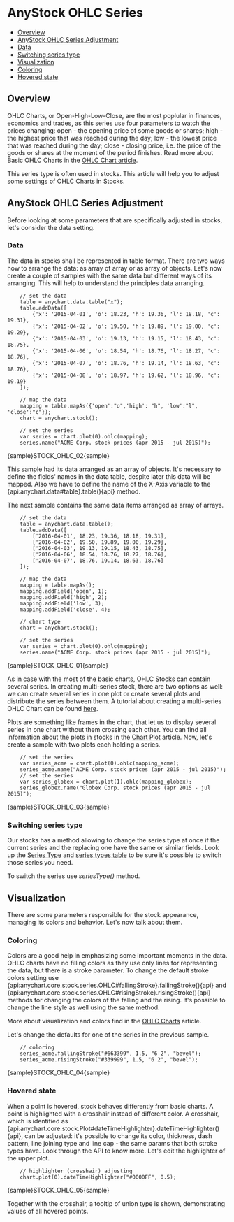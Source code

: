 # AnyStock OHLC Series

* [Overview](#overview)
* [AnyStock OHLC Series Adjustment](#anystock_ohlc_series_adjustment)
 * [Data](#data)
 * [Switching series type](#switching_series_type)
* [Visualization](#visualization)
 * [Coloring](#coloring)
 * [Hovered state](#hovered_state)


## Overview

OHLC Charts, or Open-High-Low-Close, are the most poplular in finances, economics and trades, as this series use four parameters to watch the prices changing: open - the opening price of some goods or shares; high - the highest price that was reached during the day; low - the lowest price that was reached during the day; close - closing price, i.e. the price of the goods or shares at the moment of the period finishes. Read more about Basic OHLC Charts in the [OHLC Chart article](../../Basic_Chart_Types/OHLC_Chart).

This series type is often used in stocks. This article will help you to adjust some settings of OHLC Charts in Stocks.


## AnyStock OHLC Series Adjustment

Before looking at some parameters that are specifically adjusted in stocks, let's consider the data setting.


### Data

The data in stocks shall be represented in table format. There are two ways how to arrange the data: as array of array or as array of objects. Let's now create a couple of samples with the same data but different ways of its arranging. This will help to understand the principles data arranging.

```
	// set the data
	table = anychart.data.table("x");
	table.addData([        
		{'x': '2015-04-01', 'o': 18.23, 'h': 19.36, 'l': 18.18, 'c': 19.31},
		{'x': '2015-04-02', 'o': 19.50, 'h': 19.89, 'l': 19.00, 'c': 19.29},
		{'x': '2015-04-03', 'o': 19.13, 'h': 19.15, 'l': 18.43, 'c': 18.75},
		{'x': '2015-04-06', 'o': 18.54, 'h': 18.76, 'l': 18.27, 'c': 18.76},
		{'x': '2015-04-07', 'o': 18.76, 'h': 19.14, 'l': 18.63, 'c': 18.76},
		{'x': '2015-04-08', 'o': 18.97, 'h': 19.62, 'l': 18.96, 'c': 19.19}
	]);
  
	// map the data
	mapping = table.mapAs({'open':"o",'high': "h", 'low':"l", 'close':"c"});
	chart = anychart.stock();

	// set the series
	var series = chart.plot(0).ohlc(mapping);
	series.name("ACME Corp. stock prices (apr 2015 - jul 2015)");
```

{sample}STOCK\_OHLC\_02{sample}

This sample had its data arranged as an array of objects. It's necessary to define the fields' names in the data table, despite later this data will be mapped. Also we have to define the name of the X-Axis variable to the {api:anychart.data#table}.table(){api} method.

The next sample contains the same data items arranged as array of arrays. 

```
	// set the data
	table = anychart.data.table();
	table.addData([        
		['2016-04-01', 18.23, 19.36, 18.18, 19.31],
		['2016-04-02', 19.50, 19.89, 19.00, 19.29],
		['2016-04-03', 19.13, 19.15, 18.43, 18.75],
		['2016-04-06', 18.54, 18.76, 18.27, 18.76],
		['2016-04-07', 18.76, 19.14, 18.63, 18.76]
	]);
  
	// map the data
	mapping = table.mapAs();
	mapping.addField('open', 1);
	mapping.addField('high', 2);
	mapping.addField('low', 3);
	mapping.addField('close', 4);

	// chart type
	chart = anychart.stock();

	// set the series
	var series = chart.plot(0).ohlc(mapping);
	series.name("ACME Corp. stock prices (apr 2015 - jul 2015)");
```

{sample}STOCK\_OHLC\_01{sample}

As in case with the most of the basic charts, OHLC Stocks can contain several series. In creating multi-series stock, there are two options as well: we can create several series in one plot or create several plots and distribute the series between them. A tutorial about creating a multi-series OHLC Chart can be found [here](../../Basic_Chart_Types/OHLC_Chart#multi_series). 

Plots are something like frames in the chart, that let us to display several series in one chart without them crossing each other. You can find all information about the plots in stocks in the [Chart Plot](../Chart_Plots) article. Now, let's create a sample with two plots each holding a series.

```
	// set the series
	var series_acme = chart.plot(0).ohlc(mapping_acme);
	series_acme.name("ACME Corp. stock prices (apr 2015 - jul 2015)");
	// set the series
	var series_globex = chart.plot(1).ohlc(mapping_globex);
	series_globex.name("Globex Corp. stock prices (apr 2015 - jul 2015)");
```

{sample}STOCK\_OHLC\_03{sample}


### Switching series type

Our stocks has a method allowing to change the series type at once if the current series and the replacing one have the same or similar fields. Look up the [Series Type](Series_Type) and [series types table](Supported_Series#list_of_supported_series) to be sure it's possible to switch those series you need.

To switch the series use *seriesType()* method.


## Visualization

There are some parameters responsible for the stock appearance, managing its colors and behavior. Let's now talk about them.


### Coloring

Colors are a good help in emphasizing some important moments in the data. OHLC charts have no filling colors as they use only lines for representing the data, but there is a stroke parameter. To change the default stroke colors setting use {api:anychart.core.stock.series.OHLC#fallingStroke}.fallingStroke(){api} and {api:anychart.core.stock.series.OHLC#risingStroke}.risingStroke(){api} methods for changing the colors of the falling and the rising. It's possible to change the line style as well using the same method.

More about visualization and colors find in the [OHLC Charts](../../Basic_Charts_Types/OHLC_Chart#visualization) article.

Let's change the defaults for one of the series in the previous sample.

```
	// coloring
    series_acme.fallingStroke("#663399", 1.5, "6 2", "bevel");
    series_acme.risingStroke("#339999", 1.5, "6 2", "bevel");
```

{sample}STOCK\_OHLC\_04{sample}

### Hovered state

When a point is hovered, stock behaves differently from basic charts. A point is highlighted with a crosshair instead of different color. A crosshair, which is identified as {api:anychart.core.stock.Plot#dateTimeHighlighter}.dateTimeHighlighter(){api}, can be adjusted: it's possible to change its color, thickness, dash pattern, line joining type and line cap - the same params that both stroke types have. Look through the API to know more. Let's edit the highlighter of the upper plot.

```
	// highlighter (crosshair) adjusting
    chart.plot(0).dateTimeHighlighter("#0000FF", 0.5);
```

{sample}STOCK\_OHLC\_05{sample}

Together with the crosshair, a tooltip of union type is shown, demonstrating values of all hovered points. 
